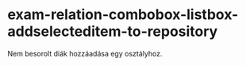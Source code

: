 # exam-relation-combobox-listbox-addselecteditem-to-repository
Nem besorolt diák hozzáadása egy osztályhoz.
